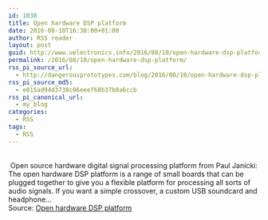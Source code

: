 ```yaml
---
id: 1038
title: Open hardware DSP platform
date: 2016-08-10T16:30:00+01:00
author: RSS reader
layout: post
guid: http://www.uelectronics.info/2016/08/10/open-hardware-dsp-platform/
permalink: /2016/08/10/open-hardware-dsp-platform/
rss_pi_source_url:
  - http://dangerousprototypes.com/blog/2016/08/10/open-hardware-dsp-platform/
rss_pi_source_md5:
  - e815ad94d3738c06eeef68b37b8a6ccb
rss_pi_canonical_url:
  - my_blog
categories:
  - RSS
tags:
  - RSS
---
```

&#013;  
 Open source hardware digital signal processing platform from Paul Janicki: The open hardware DSP platform is a range of small boards that can be plugged together to give you a flexible platform for processing all sorts of audio signals. If you want a simple crossover, a custom USB soundcard and headphone…&#013;  
Source: <a href="http://dangerousprototypes.com/blog/2016/08/10/open-hardware-dsp-platform/" target="_blank">Open hardware DSP platform</a>